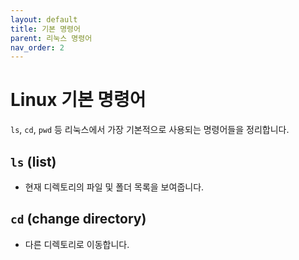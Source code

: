 ```yaml
---
layout: default
title: 기본 명령어
parent: 리눅스 명령어
nav_order: 2
---
```


# Linux 기본 명령어

`ls`, `cd`, `pwd` 등 리눅스에서 가장 기본적으로 사용되는 명령어들을 정리합니다.

## `ls` (list)
- 현재 디렉토리의 파일 및 폴더 목록을 보여줍니다.

## `cd` (change directory)
- 다른 디렉토리로 이동합니다.
